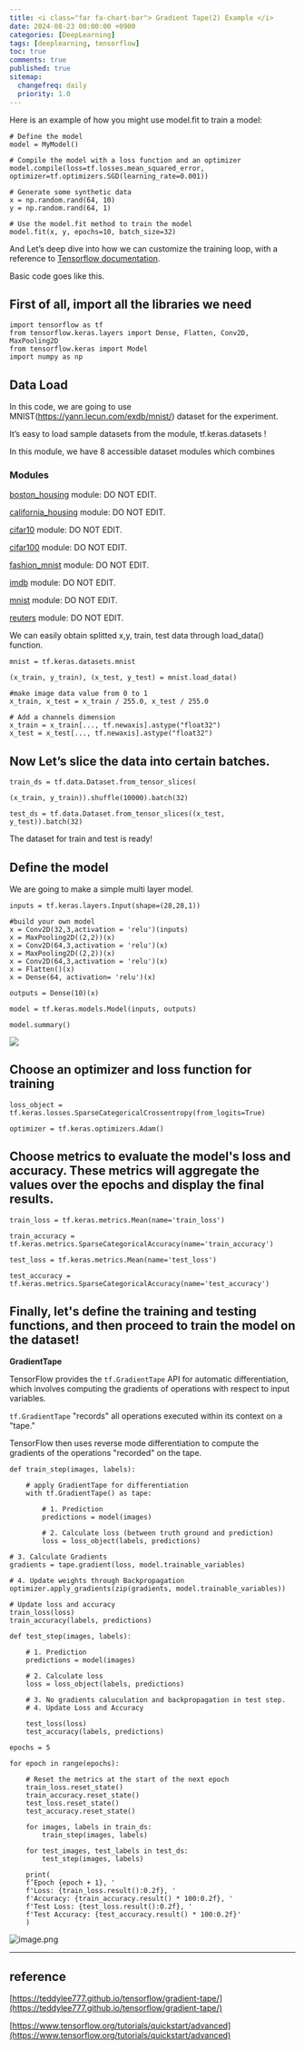 ```yaml
---
title: <i class="far fa-chart-bar"> Gradient Tape(2) Example </i>
date: 2024-08-23 00:00:00 +0900
categories: [DeepLearning]
tags: [deeplearning, tensorflow]
toc: true
comments: true
published: true
sitemap:
  changefreq: daily
  priority: 1.0
---
```


Here is an example of how you might use model.fit to train a model:
```
# Define the model
model = MyModel()

# Compile the model with a loss function and an optimizer
model.compile(loss=tf.losses.mean_squared_error, optimizer=tf.optimizers.SGD(learning_rate=0.001))

# Generate some synthetic data
x = np.random.rand(64, 10)
y = np.random.rand(64, 1)

# Use the model.fit method to train the model
model.fit(x, y, epochs=10, batch_size=32)
```

And Let’s deep dive into how we can customize the training loop, with a reference to [Tensorflow documentation](https://www.tensorflow.org/tutorials/quickstart/advanced). 

Basic code goes like this.

## First of all, import all the libraries we need

```
import tensorflow as tf
from tensorflow.keras.layers import Dense, Flatten, Conv2D, MaxPooling2D
from tensorflow.keras import Model
import numpy as np
```

## Data Load

In this code, we are going to use MNIST(https://yann.lecun.com/exdb/mnist/) dataset for the experiment.

It’s easy to load sample datasets from the module, tf.keras.datasets !

In this module, we have 8 accessible dataset modules which combines

### **Modules**

[boston_housing](https://www.tensorflow.org/api_docs/python/tf/keras/datasets/boston_housing) module: DO NOT EDIT.

[california_housing](https://www.tensorflow.org/api_docs/python/tf/keras/datasets/california_housing) module: DO NOT EDIT.

[cifar10](https://www.tensorflow.org/api_docs/python/tf/keras/datasets/cifar10) module: DO NOT EDIT.

[cifar100](https://www.tensorflow.org/api_docs/python/tf/keras/datasets/cifar100) module: DO NOT EDIT.

[fashion_mnist](https://www.tensorflow.org/api_docs/python/tf/keras/datasets/fashion_mnist) module: DO NOT EDIT.

[imdb](https://www.tensorflow.org/api_docs/python/tf/keras/datasets/imdb) module: DO NOT EDIT.

[mnist](https://www.tensorflow.org/api_docs/python/tf/keras/datasets/mnist) module: DO NOT EDIT.

[reuters](https://www.tensorflow.org/api_docs/python/tf/keras/datasets/reuters) module: DO NOT EDIT.

We can easily obtain splitted x,y, train, test data through load_data() function.

```
mnist = tf.keras.datasets.mnist

(x_train, y_train), (x_test, y_test) = mnist.load_data()

#make image data value from 0 to 1
x_train, x_test = x_train / 255.0, x_test / 255.0

# Add a channels dimension
x_train = x_train[..., tf.newaxis].astype("float32")
x_test = x_test[..., tf.newaxis].astype("float32")
```


## Now Let’s slice the data into certain batches.

```
train_ds = tf.data.Dataset.from_tensor_slices(

(x_train, y_train)).shuffle(10000).batch(32)

test_ds = tf.data.Dataset.from_tensor_slices((x_test, y_test)).batch(32)
```

The dataset for train and test is ready!

## Define the model

We are going to make a simple multi layer model.
```
inputs = tf.keras.layers.Input(shape=(28,28,1))

#build your own model
x = Conv2D(32,3,activation = 'relu')(inputs)
x = MaxPooling2D((2,2))(x)
x = Conv2D(64,3,activation = 'relu')(x)
x = MaxPooling2D((2,2))(x)
x = Conv2D(64,3,activation = 'relu')(x)
x = Flatten()(x)
x = Dense(64, activation= 'relu')(x)

outputs = Dense(10)(x)

model = tf.keras.models.Model(inputs, outputs)

model.summary()
```

![](/assets/img/post/GradientTape(2)Example/image00.png)



## Choose an optimizer and loss function for training

```
loss_object = tf.keras.losses.SparseCategoricalCrossentropy(from_logits=True)

optimizer = tf.keras.optimizers.Adam()
```

## Choose metrics to evaluate the model's loss and accuracy. These metrics will aggregate the values over the epochs and display the final results.

```
train_loss = tf.keras.metrics.Mean(name='train_loss')

train_accuracy = tf.keras.metrics.SparseCategoricalAccuracy(name='train_accuracy')

test_loss = tf.keras.metrics.Mean(name='test_loss')

test_accuracy = tf.keras.metrics.SparseCategoricalAccuracy(name='test_accuracy')
```

## Finally, let's define the training and testing functions, and then proceed to train the model on the dataset!

**GradientTape**

TensorFlow provides the `tf.GradientTape` API for automatic differentiation, which involves computing the gradients of operations with respect to input variables.

`tf.GradientTape` "records" all operations executed within its context on a "tape."

TensorFlow then uses reverse mode differentiation to compute the gradients of the operations "recorded" on the tape.

```
def train_step(images, labels):

    # apply GradientTape for differentiation
    with tf.GradientTape() as tape:

        # 1. Prediction
        predictions = model(images)

        # 2. Calculate loss (between truth ground and prediction)
        loss = loss_object(labels, predictions)

# 3. Calculate Gradients
gradients = tape.gradient(loss, model.trainable_variables)

# 4. Update weights through Backpropagation
optimizer.apply_gradients(zip(gradients, model.trainable_variables))

# Update loss and accuracy
train_loss(loss)
train_accuracy(labels, predictions)
```

```
def test_step(images, labels):

    # 1. Prediction
    predictions = model(images)

    # 2. Calculate loss
    loss = loss_object(labels, predictions)

    # 3. No gradients caluculation and backpropagation in test step.
    # 4. Update Loss and Accuracy

    test_loss(loss)
    test_accuracy(labels, predictions)
```

```
epochs = 5

for epoch in range(epochs):

    # Reset the metrics at the start of the next epoch
    train_loss.reset_state()
    train_accuracy.reset_state()
    test_loss.reset_state()
    test_accuracy.reset_state()

    for images, labels in train_ds:
        train_step(images, labels)

    for test_images, test_labels in test_ds:
        test_step(images, labels)

    print(
    f’Epoch {epoch + 1}, '
    f'Loss: {train_loss.result():0.2f}, '
    f'Accuracy: {train_accuracy.result() * 100:0.2f}, '
    f'Test Loss: {test_loss.result():0.2f}, '
    f'Test Accuracy: {test_accuracy.result() * 100:0.2f}'
    )

```

![image.png](/assets/img/post/GradientTape(2)Example/image01.png)

---
## reference

[https://teddylee777.github.io/tensorflow/gradient-tape/](https://teddylee777.github.io/tensorflow/gradient-tape/)

[https://www.tensorflow.org/tutorials/quickstart/advanced](https://www.tensorflow.org/tutorials/quickstart/advanced)